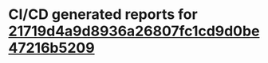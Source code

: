 # CI/CD generated reports for [21719d4a9d8936a26807fc1cd9d0be47216b5209](https://github.com/hydephp/develop/commit/21719d4a9d8936a26807fc1cd9d0be47216b5209)
